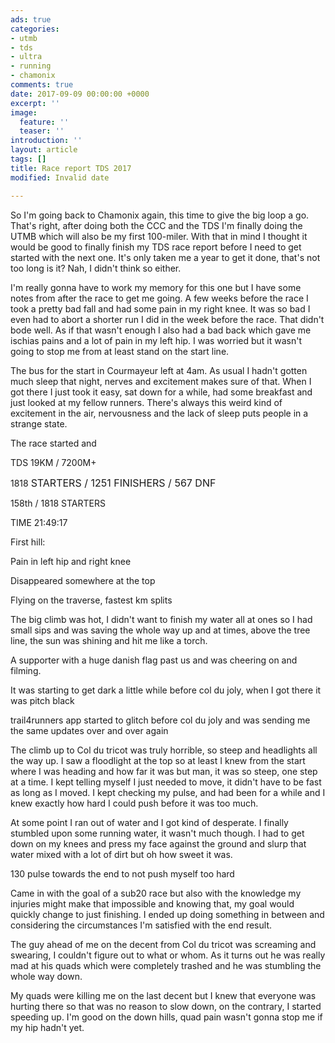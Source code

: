 ```yaml
---
ads: true
categories:
- utmb
- tds
- ultra
- running
- chamonix
comments: true
date: 2017-09-09 00:00:00 +0000
excerpt: ''
image:
  feature: ''
  teaser: ''
introduction: ''
layout: article
tags: []
title: Race report TDS 2017
modified: Invalid date

---
```

So I'm going back to Chamonix again, this time to give the big loop a go. That's right, after doing both the CCC and the TDS I'm finally doing the UTMB which will also be my first 100-miler. With that in mind I thought it would be good to finally finish my TDS race report before I need to get started with the next one. It's only taken me a year to get it done, that's not too long is it? Nah, I didn't think so either.

I'm really gonna have to work my memory for this one but I have some notes from after the race to get me going. A few weeks before the race I took a pretty bad fall and had some pain in my right knee. It was so bad I even had to abort a shorter run I did in the week before the race. That didn't bode well. As if that wasn't enough I also had a bad back which gave me ischias pains and a lot of pain in my left hip. I was worried but it wasn't going to stop me from at least stand on the start line.

The bus for the start in Courmayeur left at 4am. As usual I hadn't gotten much sleep that night, nerves and excitement makes sure of that. When I got there I just took it easy, sat down for a while, had some breakfast and just looked at my fellow runners. There's always this weird kind of excitement in the air, nervousness and the lack of sleep puts people in a strange state.

The race started and

TDS 19KM / 7200M+

1818 <span style="font-size: 1rem;">STARTERS / </span><span style="font-size: 1rem;">1251 </span><span style="font-size: 1rem;">FINISHERS / </span><span style="font-size: 1rem;">567 </span><span style="font-size: 1rem;">DNF</span>

158th / 1818 STARTERS

TIME 21:49:17

First hill:

Pain in left hip and right knee

Disappeared somewhere at the top

Flying on the traverse, fastest km splits

The big climb was hot, I didn't want to finish my water all at ones so I had small sips and was saving the whole way up and at times, above the tree line, the sun was shining and hit me like a torch.

A supporter with a huge danish flag past us and was cheering on and filming.

It was starting to get dark a little while before col du joly, when I got there it was pitch black

trail4runners app started to glitch before col du joly and was sending me the same updates over and over again

The climb up to Col du tricot was truly horrible, so steep and headlights all the way up. I saw a floodlight at the top so at least I knew from the start where I was heading and how far it was but man, it was so steep, one step at a time. I kept telling myself I just needed to move, it didn't have to be fast as long as I moved. I kept checking my pulse, and had been for a while and I knew exactly how hard I could push before it was too much.

At some point I ran out of water and I got kind of desperate. I finally stumbled upon some running water, it wasn't much though. I had to get down on my knees and press my face against the ground and slurp that water mixed with a lot of dirt but oh how sweet it was.

130 pulse towards the end to not push myself too hard

Came in with the goal of a sub20 race but also with the knowledge my injuries might make that impossible and knowing that, my goal would quickly change to just finishing. I ended up doing something in between and considering the circumstances I'm satisfied with the end result.

The guy ahead of me on the decent from Col du tricot was screaming and swearing, I couldn't figure out to what or whom. As it turns out he was really mad at his quads which were completely trashed and he was stumbling the whole way down.

My quads were killing me on the last decent but I knew that everyone was hurting there so that was no reason to slow down, on the contrary, I started speeding up. I'm good on the down hills, quad pain wasn't gonna stop me if my hip hadn't yet.